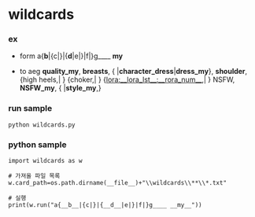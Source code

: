 # wildcards

### ex

- form
a{__b__|{c|}|{__d__|e|}|f|}g____ __my__
 
- to
aeg __quality_my__, __breasts__, { |__character_dress__|__dress_my__}, __shoulder__, {high heels,| } {choker,| } {<lora:__lora_lst__:__rora_num__>,| } NSFW, __NSFW_my__, { |__style_my__,}


### run sample

```
python wildcards.py
```

### python sample

```
import wildcards as w

# 가져올 파일 목록
w.card_path=os.path.dirname(__file__)+"\\wildcards\\**\\*.txt"

# 실행
print(w.run("a{__b__|{c|}|{__d__|e|}|f|}g____ __my__"))
```